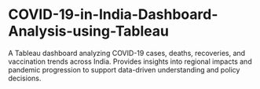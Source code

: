 # COVID-19-in-India-Dashboard-Analysis-using-Tableau
A Tableau dashboard analyzing COVID-19 cases, deaths, recoveries, and vaccination trends across India. Provides insights into regional impacts and pandemic progression to support data-driven understanding and policy decisions.
